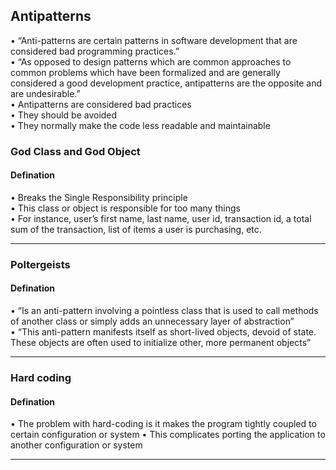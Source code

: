 ## Antipatterns 

• “Anti-patterns are certain patterns in software
development that are considered bad
programming practices.” <br />
• “As opposed to design patterns which are
common approaches to common problems
which have been formalized and are generally
considered a good development practice, antipatterns
are the opposite and are undesirable.”<br />
• Antipatterns are considered bad practices<br />
• They should be avoided <br />
• They normally make the code less readable and
maintainable<br />

### God Class and God Object
#### Defination 
• Breaks the Single Responsibility principle<br />
• This class or object is responsible for too many
things<br />
• For instance, user’s first name, last name, user id,
transaction id, a total sum of the transaction, list
of items a user is purchasing, etc.<br />
 <hr/>

### Poltergeists 
#### Defination 
• “Is an anti-pattern involving a pointless class
that is used to call methods of another class
or simply adds an unnecessary layer of
abstraction”<br />
• “This anti-pattern manifests itself as short-lived
objects, devoid of state. These objects are
often used to initialize other, more
permanent objects”<br />
 <hr/>
 
 ### Hard coding
#### Defination 
• The problem with hard-coding is it makes the
program tightly coupled to certain
configuration or system
• This complicates porting the application to
another configuration or system
 <hr/>
















